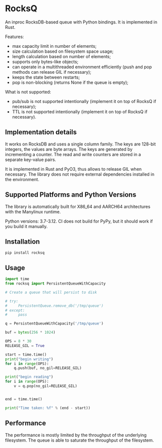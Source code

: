 # RocksQ

An inproc RocksDB-based queue with Python bindings. It is implemented in Rust.

Features:

- max capacity limit in number of elements;
- size calculation based on filesystem space usage;
- length calculation based on number of elements;
- supports only bytes-like objects;
- can operate in a multithreaded environment efficiently (push and pop methods can release GIL if necessary);
- keeps the state between restarts;
- pop is non-blocking (returns None if the queue is empty);

What is not supported:

- pub/sub is not supported intentionally (implement it on top of RocksQ if necessary);
- TTL is not supported intentionally (implement it on top of RocksQ if necessary).

## Implementation details

It works on RocksDB and uses a single column family. The keys are 128-bit integers, the values are byte arrays. The keys are generated by incrementing a counter. The read and write counters are stored in a separate key-value pairs.

It is implemented in Rust and PyO3, thus allows to release GIL when necessary. The library does not require external dependencies installed in the environment.

## Supported Platforms and Python Versions

The library is automatically built for X86_64 and AARCH64 architectures with the Manylinux runtime.

Python versions: 3.7-3.12. CI does not build for PyPy, but it should work if you build it manually.

## Installation

```
pip install rocksq
```

## Usage

```python
import time
from rocksq import PersistentQueueWithCapacity

# Create a queue that will persist to disk

# try:
#     PersistentQueue.remove_db('/tmp/queue')
# except:
#     pass

q = PersistentQueueWithCapacity('/tmp/queue')

buf = bytes(256 * 1024)

OPS = 8 * 30
RELEASE_GIL = True

start = time.time()
print("begin writing")
for i in range(OPS):
    q.push(buf, no_gil=RELEASE_GIL)

print("begin reading")
for i in range(OPS):
    v = q.pop(no_gil=RELEASE_GIL)


end = time.time()

print("Time taken: %f" % (end - start))
```

## Performance

The performance is mostly limited by the throughput of the underlying filesystem. The queue is able to saturate the throughput of the filesystem.

